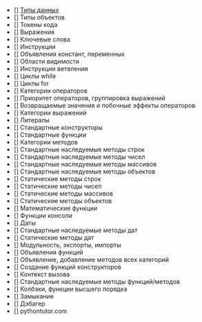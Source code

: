 - [] [Типы данных](datatypes.md)
- [] Типы объектов
- [] Токены кода
- [] Выражения
- [] Ключевые слова
- [] Инструкции
- [] Объявления констант, переменных
- [] Области видимости
- [] Инструкции ветвления
- [] Циклы while
- [] Циклы for
- [] Категории операторов
- [] Приоритет операторов, группировка выражений
- [] Возвращаемые значения и побочные эффекты операторов
- [] Категории выражений
- [] Литералы
- [] Стандартные конструкторы
- [] Стандартные функции
- [] Категории методов
- [] Стандартные наследуемые методы строк
- [] Стандартные наследуемые методы чисел
- [] Стандартные наследуемые методы массивов
- [] Стандартные наследуемые методы объектов
- [] Статические методы строк
- [] Статические методы чисел
- [] Статические методы массивов
- [] Статические методы объектов
- [] Математические функции
- [] Функции консоли
- [] Даты
- [] Стандартные наследуемые методы дат
- [] Статические методы дат
- [] Модульность, экспорты, импорты
- [] Объявления функций
- [] Объявление, добавление методов всех категорий
- [] Создание функций конструкторов
- [] Контекст вызова
- [] Стандартные наследуемые методы функций/методов
- [] Колбэки, функции высшего порядка
- [] Замыкание
- [] Дэбагер 
- [] pythontutor.com
